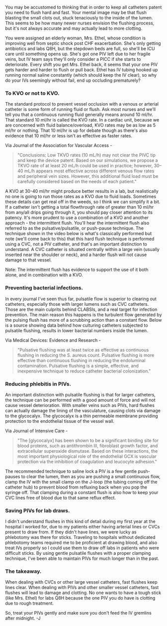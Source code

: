 You may be accustomed to thinking that in order to keep all catheters patent you need to flush hard and fast. Your mental image may be that flush blasting the small clots out, stuck tenaciously to the inside of the lumen. This seems to be how many newer nurses envision the flushing process, but it's not always accurate and may actually lead to more clotting.

You were assigned an elderly woman, Mrs. Ethel, whose condition is improving well from septic shock post CHF exacerbation. She's only getting antibiotics and labs Q8H, but the stepdown beds are full, so she'll be ICU care until something opens up. She's got one PIV left due to her fragile veins, but IV team says they'll only consider a PICC if she starts to deteriorate. Every shift you get Mrs. Ethel back, it seems that your one PIV gets harder and harder to flush or pull back. Ethel has IV tubing hooked up running normal saline constantly (which should keep the IV clear), so why do your IVs seemingly without fail, end up occluding prematurely?

### To KVO or not to KVO.

The standard protocol to prevent vessel occlusion with a venous or arterial catheter is some form of running fluid or flush. Ask most nurses and we'll tell you that a continuous running fluid generally means around 10 ml/hr. That standard 10 ml/hr is called the KVO rate. In a cardiac unit, because we are concerned with fluid balance/overload, KVO rates may be as low as 5 ml/hr or nothing. That 10 ml/hr is up for debate though as there's also evidence that 10 ml/hr or less isn't as effective as faster rates.

Via Journal of the Association for Vascular Access - 

>"Conclusions: Low TKVO rates (10 mL/h) may not clear the PIVC tip and keep the device patent. Based on our simulations, we propose a TKVO rate of at least 20 mL/h could be used in practice; however, 30–40 mL/h appears most effective across different venous flow rates and peripheral vein sizes. However, this additional fluid load must be carefully considered based on the needs of each patient."

A KVO at 30-40 ml/hr might produce better results in a lab, but realistically no one is going to run those rates as a KVO due to fluid loads. Sometimes these details can get real off in the weeds, so I think we can simplify it a bit. If a catheter isn't getting a total flowthrough rate of greater than 10 ml/hr from any/all drips going through it, you should pay closer attention to its patency. It's more prudent to use a combination of a KVO and another approach - the intermittent flush.
You'll hear the intermittent flush also referred to as the pulsative/pulsatile, or push-pause technique. The technique shown in the video below is what's classically performed but note (we'll come back to this) that this hard flush technique is performed using a CVC, not a PIV catheter, and that's an important distinction to understand. A CVC catheter is situated centrally within a large vein (usually inserted near the shoulder or neck), and a harder flush will not cause damage to that vessel.

Note: The intermittent flush has evidence to support the use of it both alone, and in combination with a KVO.

### Preventing bacterial infections.

In every journal I've seen thus far, pulsatile flow is superior to clearing out catheters, especially those with larger lumens such as CVC catheters. Those are the main culprits behind CLABSIs, and a real target for infection prevention. The main reason this happens is the turbulent flow generated by the pulsing flush has more of a scrubbing action than a constant flow. Below is a source showing data behind how culturing catheters subjected to pulsatile flushing, results in lower bacterial numbers inside the lumen.

Via Medical Devices: Evidence and Research -

>"Pulsative flushing was at least twice as effective as continuous flushing in reducing the S. aureus count. Pulsative flushing is more effective than continuous flushing in reducing the endoluminal contamination. Pulsative flushing is a simple, effective, and inexpensive technique to reduce catheter bacterial colonization."

### Reducing phlebitis in PIVs.

An important distinction with pulsatile flushing is that for larger catheters, the technique can be performed with a good amount of force and will not cause vessel deterioration. With smaller veins such as PIVs, hard flushes can actually damage the lining of the vasculature, causing clots via damage to the glycocalyx. The glycocalyx is a thin permeable membrane providing protection to the endothelial tissue of the vessel wall.

Via Journal of Intensive Care -

>"The [glycocalyx] has been shown to be a significant binding site for blood proteins, such as antithrombin III, fibroblast growth factor, and extracellular superoxide dismutase. Based on these interactions, the most important physiological role of the endothelial GCX is vascular protection via the inhibition of coagulation and leucocyte adhesion."

The recommended technique to saline lock a PIV is a few gentle push-pauses to clear the lumen, then as you are pushing a small continuous flow, clamp the IV with the small clamp on the J-loop (the tubing coming off the catheter hub) to prevent blood from refluxing back when you pop the syringe off. That clamping during a constant flush is also how to keep your CVC lines free of blood due to that same reflux effect.

### Saving PIVs for lab draws.

I didn't understand flushes in this kind of detail during my first year at the hospital I worked for, due to my patients either having arterial lines or CVCs present to draw from. If they didn't have lines, we were lucky as phlebotomy was there for sticks. Traveling to hospitals without dedicated phlebotomy teams required me to be proficient at drawing blood, and also treat IVs properly so I could use them to draw off labs in patients who were difficult sticks. By using gentle pulsatile flushes with a proper clamping technique, I've been able to maintain PIVs for much longer than in the past.

### The takeaway.

When dealing with CVCs or other large vessel catheters, fast flushes keep lines clear. When dealing with PIVs and other smaller vessel catheters, fast flushes will lead to damage and clotting. No one wants to have a tough stick (like Mrs. Ethel) for labs Q8H because the one PIV you do have is clotting due to rough treatment. 

So, treat your PIVs gently and make sure you don't feed the IV gremlins after midnight.
-J
